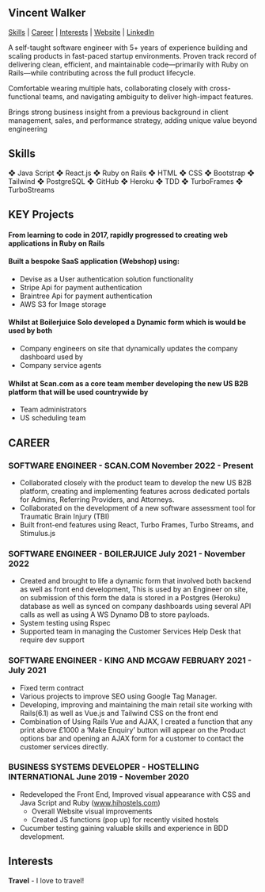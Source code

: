 ## Vincent Walker

[Skills](#skills) | [Career](#CAREER) | [Interests](#interests) | [Website](https://www.vincethewalker.com/) | [LinkedIn](https://www.linkedin.com/in/vincethewalker/)

A self-taught software engineer with 5+ years of experience building and scaling products in fast-paced startup environments. Proven track record of delivering clean, efficient, and maintainable code—primarily with Ruby on Rails—while contributing across the full product lifecycle.

Comfortable wearing multiple hats, collaborating closely with cross-functional teams, and
navigating ambiguity to deliver high-impact features.

Brings strong business insight from a previous background in client
management, sales, and performance strategy, adding unique value beyond engineering

## Skills
❖ Java Script ❖ React.js ❖ Ruby on Rails ❖ HTML ❖ CSS ❖ Bootstrap ❖ Tailwind
❖ PostgreSQL ❖ GitHub ❖ Heroku ❖ TDD ❖ TurboFrames ❖ TurboStreams

## KEY Projects

#### From learning to code in 2017, rapidly progressed to creating web applications in Ruby on Rails

#### Built a bespoke SaaS application (Webshop) using:
- Devise as a User authentication solution functionality
- Stripe Api for payment authentication
- Braintree Api for payment authentication 
- AWS S3 for Image storage

#### Whilst at Boilerjuice Solo developed a Dynamic form which is would be used by both
-  Company engineers on site that dynamically updates the company dashboard used by
-  Company service agents

#### Whilst at Scan.com as a core team member developing the new US B2B platform that will be used countrywide by
- Team administrators
- US scheduling team

## CAREER

### SOFTWARE ENGINEER - SCAN.COM November 2022 - Present
* Collaborated closely with the product team to develop the new US B2B platform, creating and implementing features
  across dedicated portals for Admins, Referring Providers, and Attorneys.
* Collaborated on the development of a new software assessment tool for Traumatic Brain Injury (TBI)
* Built front-end features using React, Turbo Frames, Turbo Streams, and Stimulus.js

### SOFTWARE ENGINEER - BOILERJUICE July 2021 - November 2022
* Created and brought to life a dynamic form that involved both backend as well as front end development, This is used by an
  Engineer on site, on submission of this form the data is stored in a Postgres (Heroku) database as well as synced on
  company dashboards using several API calls as well as using A WS Dynamo DB to store payloads.
* System testing using Rspec
* Supported team in managing the Customer Services Help Desk that require dev support

### SOFTWARE ENGINEER - KING AND MCGAW FEBRUARY 2021 - July 2021
* Fixed term contract
* Various projects to improve SEO using Google Tag Manager.
* Developing, improving and maintaining the main retail site working with Rails(6.1) as well as Vue.js and Tailwind CSS on the
  front end
* Combination of Using Rails Vue and AJAX, I created a function that any print above £1000 a ‘Make Enquiry’ button will appear on the Product options bar and
  opening an AJAX form for a customer to contact the customer services directly.      

### BUSINESS SYSTEMS DEVELOPER - HOSTELLING INTERNATIONAL June 2019 - November 2020
* Redeveloped the Front End, Improved visual appearance with CSS and Java Script and Ruby (www.hihostels.com)
  - Overall Website visual improvements 
  - Created JS functions (pop up) for recently visited hostels
* Cucumber testing gaining valuable skills and experience in BDD development.

## Interests

**Travel** - I love to travel!


